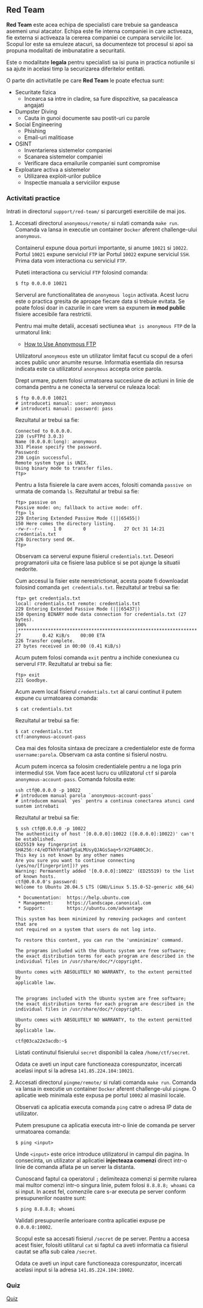 ## Red Team

**Red Team** este acea echipa de specialisti care trebuie sa gandeasca asemeni unui atacator.
Echipa este fie interna companiei in care activeaza, fie externa si activeaza la cererea companiei ce cumpara serviciile lor.
Scopul lor este sa emuleze atacuri, sa documenteze tot procesul si apoi sa propuna modalitati de imbunatatire a securitatii.

Este o modalitate **legala** pentru specialisti sa isi puna in practica notiunile si sa ajute in acelasi timp la securizarea diferitelor entitati.

O parte din activitatile pe care **Red Team** le poate efectua sunt:

- Securitate fizica
  - Incearca sa intre in cladire, sa fure dispozitive, sa pacaleasca angajati
- Dumpster Diving
  - Cauta in gunoi documente sau postit-uri cu parole
- Social Engineering
  - Phishing
  - Email-uri malitioase
- OSINT
  - Inventarierea sistemelor companiei
  - Scanarea sistemelor companiei
  - Verificare daca emailurile companiei sunt compromise
- Exploatare activa a sistemelor
  - Utilizarea exploit-urilor publice
  - Inspectie manuala a serviciilor expuse

### Activitati practice

Intrati in directorul `support/red-team/` si parcurgeti exercitiile de mai jos.

1. Accesati directorul `anonymous/remote/` si rulati comanda `make run`.
   Comanda va lansa in executie un container `Docker` aferent challenge-ului `anonymous`.

   Containerul expune doua porturi importante, si anume `10021` si `10022`.
   Portul `10021` expune serviciul `FTP` iar Portul `10022` expune serviciul `SSH`.
   Prima data vom interactiona cu serviciul `FTP`.

   Puteti interactiona cu serviciul `FTP` folosind comanda:

   ```
   $ ftp 0.0.0.0 10021
   ```

   Serverul are functionalitatea de `anonymous login` activata.
   Acest lucru este o practica gresita de aproape fiecare data si trebuie evitata.
   Se poate folosi doar in cazurile in care vrem sa expunem **in mod public** fisiere accesibile fara restrictii.

   Pentru mai multe detalii, accesati sectiunea `What is anonymous FTP` de la urmatorul link:

   - [How to Use Anonymous FTP](https://www.rfc-editor.org/rfc/rfc1635.html)

   Utilizatorul `anonymous` este un utilizator limitat facut cu scopul de a oferi acces public unor anumite resurse.
   Informatia esentiala din resursa indicata este ca utilizatorul `anonymous` accepta orice parola.

   Drept urmare, putem folosi urmatoarea succesiune de actiuni in linie de comanda pentru a ne conecta la serverul ce ruleaza local:

   ```
   $ ftp 0.0.0.0 10021
   # introduceti manual: user: anonymous
   # introduceti manual: password: pass
   ```

   Rezultatul ar trebui sa fie:

   ```
   Connected to 0.0.0.0.
   220 (vsFTPd 3.0.3)
   Name (0.0.0.0:long): anonymous
   331 Please specify the password.
   Password: 
   230 Login successful.
   Remote system type is UNIX.
   Using binary mode to transfer files.
   ftp>
   ```

   Pentru a lista fisierele la care avem acces, folositi comanda `passive on` urmata de comanda `ls`.
   Rezultatul ar trebui sa fie:

   ```
   ftp> passive on
   Passive mode: on; fallback to active mode: off.
   ftp> ls
   229 Entering Extended Passive Mode (|||65455|)
   150 Here comes the directory listing.
   -rw-r--r--    1 0        0              27 Oct 31 14:21 credentials.txt
   226 Directory send OK.
   ftp>
   ```

   Observam ca serverul expune fisierul `credentials.txt`.
   Deseori programatorii uita ce fisiere lasa publice si se pot ajunge la situatii nedorite.

   Cum accesul la fisier este nerestrictionat, acesta poate fi downloadat folosind comanda `get credentials.txt`.
   Rezultatul ar trebui sa fie:

   ```
   ftp> get credentials.txt
   local: credentials.txt remote: credentials.txt
   229 Entering Extended Passive Mode (|||65437|)
   150 Opening BINARY mode data connection for credentials.txt (27 bytes).
   100% |******************************************************************************************************************************************|    27        0.42 KiB/s    00:00 ETA
   226 Transfer complete.
   27 bytes received in 00:00 (0.41 KiB/s) 
   ```

   Acum putem folosi comanda `exit` pentru a inchide conexiunea cu serverul `FTP`.
   Rezultatul ar trebui sa fie:

   ```
   ftp> exit
   221 Goodbye.
   ```

   Acum avem local fisierul `credentials.txt` al carui continut il putem expune cu urmatoarea comanda:

   ```
   $ cat credentials.txt
   ```

   Rezultatul ar trebui sa fie:

   ```
   $ cat credentials.txt
   ctf:anonymous-account-pass
   ```

   Cea mai des folosita sintaxa de precizare a credentialelor este de forma `username:parola`.
   Observam ca asta contine si fisierul nostru.

   Acum putem incerca sa folosim credentialele pentru a ne loga prin intermediul `SSH`.
   Vom face acest lucru cu utilizatorul `ctf` si parola `anonymous-account-pass`.
   Comanda folosita este:

   ```
   ssh ctf@0.0.0.0 -p 10022
   # introducem manual parola `anonymous-account-pass`
   # introducem manual `yes` pentru a continua conectarea atunci cand suntem intrebati
   ```

   Rezultatul ar trebui sa fie:

   ```
   $ ssh ctf@0.0.0.0 -p 10022
   The authenticity of host '[0.0.0.0]:10022 ([0.0.0.0]:10022)' can't be established.
   ED25519 key fingerprint is SHA256:r4/eDTkhYoYa8fgSaLMUsyQJAGsSaq+5rX2FGAB0CJc.
   This key is not known by any other names
   Are you sure you want to continue connecting (yes/no/[fingerprint])? yes
   Warning: Permanently added '[0.0.0.0]:10022' (ED25519) to the list of known hosts.
   ctf@0.0.0.0's password: 
   Welcome to Ubuntu 20.04.5 LTS (GNU/Linux 5.15.0-52-generic x86_64)

    * Documentation:  https://help.ubuntu.com
    * Management:     https://landscape.canonical.com
    * Support:        https://ubuntu.com/advantage

   This system has been minimized by removing packages and content that are
   not required on a system that users do not log into.

   To restore this content, you can run the 'unminimize' command.

   The programs included with the Ubuntu system are free software;
   the exact distribution terms for each program are described in the
   individual files in /usr/share/doc/*/copyright.

   Ubuntu comes with ABSOLUTELY NO WARRANTY, to the extent permitted by
   applicable law.


   The programs included with the Ubuntu system are free software;
   the exact distribution terms for each program are described in the
   individual files in /usr/share/doc/*/copyright.

   Ubuntu comes with ABSOLUTELY NO WARRANTY, to the extent permitted by
   applicable law.

   ctf@03ca22e3acdb:~$
   ```

   Listati continutul fisierului `secret` disponibil la calea `/home/ctf/secret`.

   Odata ce aveti un input care functioneaza corespunzator, incercati acelasi input si la adresa `141.85.224.104:10021`.

1. Accesati directorul `pingme/remote/` si rulati comanda `make run`.
   Comanda va lansa in executie un container `Docker` aferent challenge-ului `pingme`.
   O aplicatie web minimala este expusa pe portul `10002` al masinii locale.

   Observati ca aplicatia executa comanda `ping` catre o adresa IP data de utilizator.

   Putem presupune ca aplicatia executa intr-o linie de comanda pe server urmatoarea comanda:

   ```
   $ ping <input>
   ```

   Unde `<input>` este orice introduce utilizatorul in campul din pagina.
   In consecinta, un utilizator al aplicatiei **injecteaza comenzi** direct intr-o linie de comanda aflata pe un server la distanta.

   Cunoscand faptul ca operatorul `;` delimiteaza comenzi si permite rularea mai multor comenzi intr-o singura linie, putem folosi `8.8.8.8; whoami` ca si input.
   In acest fel, comenzile care s-ar executa pe server conform presupunerilor noastre sunt:

   ```
   $ ping 8.8.8.8; whoami
   ```

   Validati presupunerile anterioare contra aplicatiei expuse pe `0.0.0.0:10002`.

   Scopul este sa accesati fisierul `/secret` de pe server.
   Pentru a accesa acest fisier, folositi utilitarul `cat` si faptul ca aveti informatia ca fisierul cautat se afla sub calea `/secret`.

   Odata ce aveti un input care functioneaza corespunzator, incercati acelasi input si la adresa `141.85.224.104:10002`.

### Quiz

[Quiz](../quiz/red-team.md)
